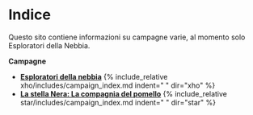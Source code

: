 # Indice

Questo sito contiene informazioni su campagne varie, al momento solo Esploratori della Nebbia.

**Campagne**

* [**Esploratori della nebbia**](./xho/campaign)
{% include_relative xho/includes/campaign_index.md indent="    " dir="xho" %}
* [**La stella Nera: La compagnia del pomello**](./star/campaign)
{% include_relative star/includes/campaign_index.md indent="    " dir="star" %}
